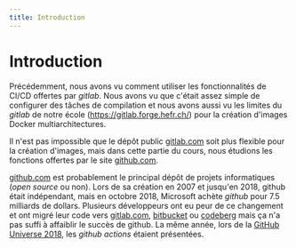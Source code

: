 ```yaml
---
title: Introduction
---
```


# Introduction

Précédemment, nous avons vu comment utiliser les fonctionnalités de CI/CD offertes par _gitlab_.
Nous avons vu que c'était assez simple de configurer des tâches de compilation et nous
avons aussi vu les limites du _gitlab_ de notre école (https://gitlab.forge.hefr.ch/) pour la création
d'images Docker multiarchitectures.

Il n'est pas impossible que le dépôt public [gitlab.com](https://gitlab.com) soit plus
flexible pour la création d'images, mais dans cette partie du cours, nous étudions les
fonctions offertes par le site [github.com](https://github.com).

[github.com](https://github.com) est probablement le principal dépôt de projets
informatiques (_open source_ ou non). Lors de sa création en 2007 et jusqu'en 2018,
github était indépendant, mais en octobre 2018, Microsoft achète _github_ pour
7.5 milliards de dollars. Plusieurs développeurs ont eu peur de ce changement
et ont migré leur code vers [gitlab.com](https://gitlab.com), [bitbucket](https://bitbucket.org)
ou [codeberg](https://codeberg.org/) mais ça n'a pas suffi
à affaiblir le succès de github. La même année, lors de la
[GitHub Universe 2018](https://www.youtube.com/watch?v=iMiydtB2vEU&t=1224s),
les _github actions_ étaient présentées.

